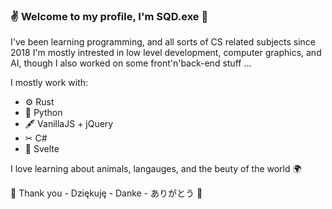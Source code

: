 ### ✌ Welcome to my profile, I'm SQD.exe 📛

I've been learning programming, and all sorts of CS related subjects since 2018
I'm mostly intrested in low level development, computer graphics, and AI, though I also worked on some front'n'back-end stuff … 

I mostly work with:
- ⚙  Rust
- 🐍 Python
- 🖋  VanillaJS + jQuery
- ✂  C#
- 💎 Svelte

I love learning about animals, langauges, and the beuty of the world 🌍

🌟 Thank you - Dziękuję - Danke - ありがとう 🌟

